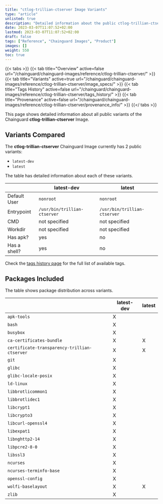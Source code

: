 ```yaml
---
title: "ctlog-trillian-ctserver Image Variants"
type: "article"
unlisted: true
description: "Detailed information about the public ctlog-trillian-ctserver Chainguard Image variants"
date: 2023-03-07T11:07:52+02:00
lastmod: 2023-03-07T11:07:52+02:00
draft: false
tags: ["Reference", "Chainguard Images", "Product"]
images: []
weight: 550
toc: true
---
```


{{< tabs >}}
{{< tab title="Overview" active=false url="/chainguard/chainguard-images/reference/ctlog-trillian-ctserver/" >}}
{{< tab title="Variants" active=true url="/chainguard/chainguard-images/reference/ctlog-trillian-ctserver/image_specs/" >}}
{{< tab title="Tags History" active=false url="/chainguard/chainguard-images/reference/ctlog-trillian-ctserver/tags_history/" >}}
{{< tab title="Provenance" active=false url="/chainguard/chainguard-images/reference/ctlog-trillian-ctserver/provenance_info/" >}}
{{</ tabs >}}

This page shows detailed information about all public variants of the Chainguard **ctlog-trillian-ctserver** Image.

## Variants Compared
The **ctlog-trillian-ctserver** Chainguard Image currently has 2 public variants: 

- `latest-dev`
- `latest`

The table has detailed information about each of these variants.

|              | latest-dev                   | latest                       |
|--------------|------------------------------|------------------------------|
| Default User | `nonroot`                    | `nonroot`                    |
| Entrypoint   | `/usr/bin/trillian-ctserver` | `/usr/bin/trillian-ctserver` |
| CMD          | not specified                | not specified                |
| Workdir      | not specified                | not specified                |
| Has apk?     | yes                          | no                           |
| Has a shell? | yes                          | no                           |

Check the [tags history page](/chainguard/chainguard-images/reference/ctlog-trillian-ctserver/tags_history/) for the full list of available tags.

## Packages Included
The table shows package distribution across variants.

|                                              | latest-dev | latest |
|----------------------------------------------|------------|--------|
| `apk-tools`                                  | X          |        |
| `bash`                                       | X          |        |
| `busybox`                                    | X          |        |
| `ca-certificates-bundle`                     | X          | X      |
| `certificate-transparency-trillian-ctserver` | X          | X      |
| `git`                                        | X          |        |
| `glibc`                                      | X          |        |
| `glibc-locale-posix`                         | X          |        |
| `ld-linux`                                   | X          |        |
| `libbrotlicommon1`                           | X          |        |
| `libbrotlidec1`                              | X          |        |
| `libcrypt1`                                  | X          |        |
| `libcrypto3`                                 | X          |        |
| `libcurl-openssl4`                           | X          |        |
| `libexpat1`                                  | X          |        |
| `libnghttp2-14`                              | X          |        |
| `libpcre2-8-0`                               | X          |        |
| `libssl3`                                    | X          |        |
| `ncurses`                                    | X          |        |
| `ncurses-terminfo-base`                      | X          |        |
| `openssl-config`                             | X          |        |
| `wolfi-baselayout`                           | X          | X      |
| `zlib`                                       | X          |        |


